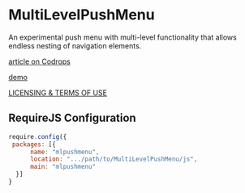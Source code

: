 
MultiLevelPushMenu
=========
An experimental push menu with multi-level functionality that allows endless nesting of navigation elements.

[article on Codrops](http://tympanus.net/codrops/?p=16252)

[demo](http://tympanus.net/Development/MultiLevelPushMenu/)

[LICENSING & TERMS OF USE](http://tympanus.net/codrops/licensing/)

## RequireJS Configuration
```javascript
require.config({
 packages: [{
      name: "mlpushmenu",
      location: ".../path/to/MultiLevelPushMenu/js",
      main: "mlpushmenu"
  }]
}
```